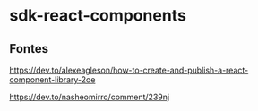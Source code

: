 # sdk-react-components

## Fontes

https://dev.to/alexeagleson/how-to-create-and-publish-a-react-component-library-2oe

https://dev.to/nasheomirro/comment/239nj